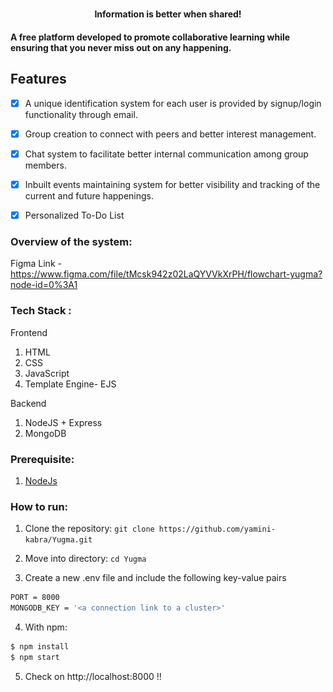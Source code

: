 <p align="center">
		<img src="https://github.com/yamini-kabra/Yugma/blob/main/public/images/yugma1.png?raw=true" width=150px style="margin-left: 2250px;" />
<!-- 		<h2 align="center"> YUGMA </h2> -->
		<h4 align="center"> Information is better when shared! <h4>
		</p>

A free platform developed to promote collaborative learning while ensuring that you never miss out on any happening.


## Features 
- [X]  A unique identification system for each user is provided by signup/login functionality through email.
- [X]  Group creation to connect with peers and better interest management.
- [X]  Chat system to facilitate better internal communication among group members.
- [X]  Inbuilt events maintaining system for better visibility and tracking of the current and future happenings.
- [X]  Personalized To-Do List	


<!-- ## Deployment 
1. Client side - Vercel  --> 

<!-- ## Client Side -->

### Overview of the system: 
Figma Link - https://www.figma.com/file/tMcsk942z02LaQYVVkXrPH/flowchart-yugma?node-id=0%3A1 

### Tech Stack :

Frontend
1. HTML
2. CSS
3. JavaScript
4. Template Engine- EJS 

Backend
1. NodeJS + Express
2. MongoDB 


### Prerequisite:

1. [NodeJs](https://nodejs.org/en/download/)


### How to run:

1. Clone the repository:
`git clone https://github.com/yamini-kabra/Yugma.git`

2. Move into directory:
`cd Yugma`

3. Create a new .env file and include the following key-value pairs
```bash
PORT = 8000
MONGODB_KEY = '<a connection link to a cluster>'
```			
4. With npm: 
```bash
$ npm install 
$ npm start
```
			
5. Check on http://localhost:8000 !!






